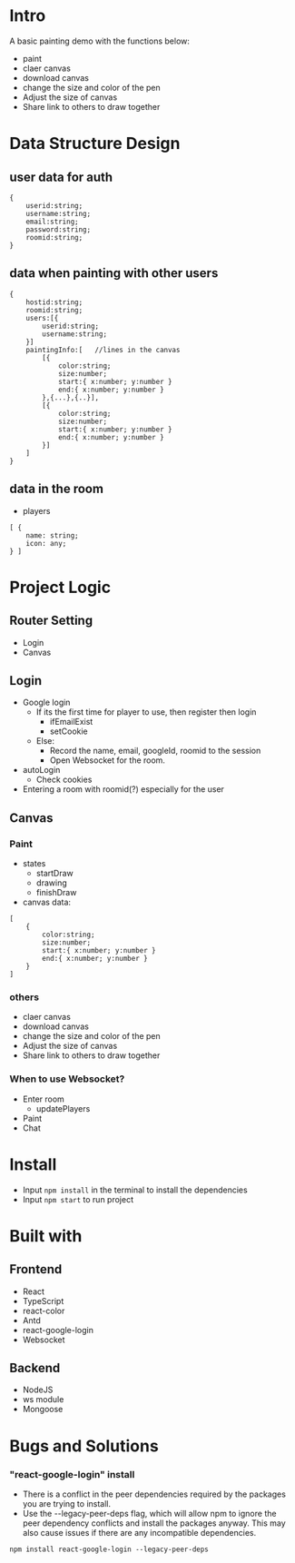 # Intro
A basic painting demo with the functions below:
- paint
- claer canvas
- download canvas
- change the size and color of the pen
- Adjust the size of canvas
- Share link to others to draw together

# Data Structure Design
## user data for auth
```
{
    userid:string;
    username:string;
    email:string;
    password:string;
    roomid:string;
}
```
## data when painting with other users
```
{
    hostid:string;
    roomid:string;
    users:[{
        userid:string;
        username:string;
    }]
    paintingInfo:[   //lines in the canvas
        [{
            color:string;
            size:number;
            start:{ x:number; y:number }
            end:{ x:number; y:number }
        },{...},{..}],
        [{
            color:string;
            size:number;
            start:{ x:number; y:number }
            end:{ x:number; y:number }
        }]
    ]
}
```
## data in the room
- players
```
[ {
    name: string;
    icon: any; 
} ]
```

# Project Logic
## Router Setting
- Login
- Canvas
## Login
- Google login
  - If its the first time for player to use, then register then login
    - ifEmailExist
    - setCookie
  - Else:
    - Record the name, email, googleId, roomid to the session
    - Open Websocket for the room.
- autoLogin
  - Check cookies
- Entering a room with roomid(?) especially for the user
## Canvas
### Paint
- states
    - startDraw
    - drawing
    - finishDraw
- canvas data:
```
[
    {
        color:string;
        size:number;
        start:{ x:number; y:number }
        end:{ x:number; y:number }
    }
]
```
### others
- claer canvas
- download canvas
- change the size and color of the pen
- Adjust the size of canvas
- Share link to others to draw together
### When to use Websocket?
- Enter room
    - updatePlayers
- Paint
- Chat


# Install
- Input `npm install` in the terminal to install the dependencies
- Input `npm start` to run project

# Built with
## Frontend
- React
- TypeScript
- react-color
- Antd
- react-google-login
- Websocket

## Backend
- NodeJS
- ws module
- Mongoose

# Bugs and Solutions
### "react-google-login" install
- There is a conflict in the peer dependencies required by the packages you are trying to install.
- Use the --legacy-peer-deps flag, which will allow npm to ignore the peer dependency conflicts and install the packages anyway. This may also cause issues if there are any incompatible dependencies.
```
npm install react-google-login --legacy-peer-deps
```
